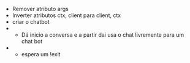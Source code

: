 - Remover atributo args
- Inverter atributos ctx, client para client, ctx
- criar o chatbot
- - Dá inicio a conversa e a partir dai usa o chat livremente para um chat bot
- - espera um !exit